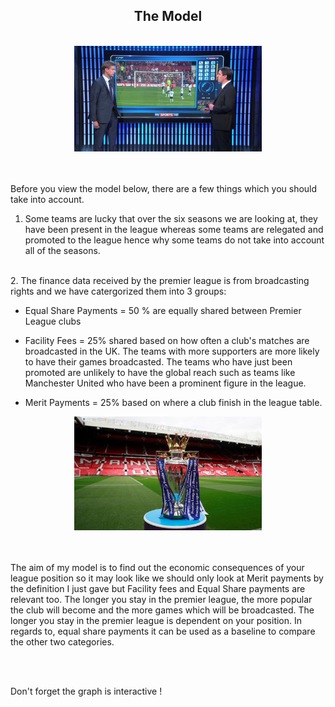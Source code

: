 <center><h2> The Model </h2></center>

<br>

<center><img src="Gary-Neville.jpg" alt="logo" width="300"></center>

<br>
<br>

Before you view the model below, there are a few things which you should take into account.

1. Some teams are lucky that over the six seasons we are looking at, they have been present in the league whereas some teams are relegated and promoted to the league hence why some teams do not take into account all of the seasons.
<br>
2. The finance data received by the premier league is from broadcasting rights and we have catergorized them into 3 groups: 

- Equal Share Payments = 50 % are equally            shared between Premier League clubs

- Facility Fees = 25% shared based on how             often a club's matches are broadcasted in           the UK. The teams with more supporters are           more likely to have their games                     broadcasted. The teams who have just been           promoted are unlikely to have the global            reach such as teams like Manchester United           who have been a prominent figure in the             league.

- Merit Payments = 25% based on where a             club finish in the league table.


<center><img src="trophy.JPG" alt="logo" width="300"></center>

<br>
<br>

The aim of my model is to find out the economic consequences of your league position so it may look like we should only look at Merit payments by the definition I just gave but Facility fees and Equal Share payments are relevant too. The longer you stay in the premier league, the more popular the club will become and the more games which will be broadcasted. The longer you stay in the premier league is dependent on your position. In regards to, equal share payments it can be used as a baseline to compare the other two categories.

<br>
<br>

Don't forget the graph is interactive !

<br>

